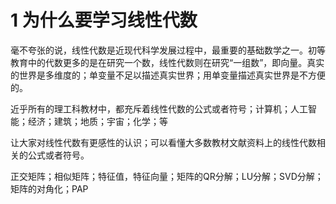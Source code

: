 # 1 为什么要学习线性代数

毫不夸张的说，线性代数是近现代科学发展过程中，最重要的基础数学之一。初等教育中的代数更多的是在研究一个数，线性代数则在研究“一组数”，即向量。真实的世界是多维度的；单变量不足以描述真实世界；用单变量描述真实世界是不方便的。

近乎所有的理工科教材中，都充斥着线性代数的公式或者符号；计算机；人工智能；经济；建筑；地质；宇宙；化学；等

让大家对线性代数有更感性的认识；可以看懂大多数教材文献资料上的线性代数相关的公式或者符号。

正交矩阵；相似矩阵；特征值，特征向量；矩阵的QR分解；LU分解；SVD分解；矩阵的对角化；PAP